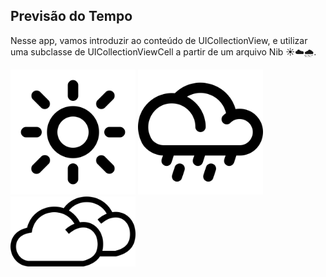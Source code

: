 ## Previsão do Tempo


Nesse app, vamos introduzir ao conteúdo de UICollectionView, e utilizar uma subclasse de UICollectionViewCell a partir de um arquivo Nib ☀️☁️🌧.

<img src="iconeSol.png" alt="Lista Tarefas" width="200"/> <img src="iconeChuva.png" alt="Adicionar Tarefa" width="200"/> <img src="iconeNublado.png" alt="Adicionar Tarefa" width="200"/>
